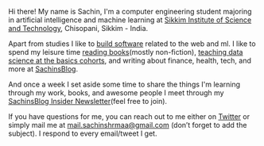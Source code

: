 Hi there! My name is Sachin, I'm a computer engineering student majoring in artificial intelligence and machine learning at [Sikkim Institute of Science and Technology](http://www.sist.edu.in/Public/Index/Home "Sikkim Institute of Science and Technology"), Chisopani, Sikkim - India.

Apart from studies I like to [build software](https://stipill.in "build software") related to the web and ml. I like to spend my leisure time [reading books](https://www.sachinsblog.in/bookshelf "reading books")(mostly non-fiction), [teaching data science at the basics cohorts](https://thebasics.sachinsblog.in/ "teaching data science at the basics cohorts"), and writing about finance, health, tech, and more at [SachinsBlog](https://sachinsblog.in/ "SachinsBlog").

And once a week I set aside some time to share the things I'm learning through my work, books, and awesome people I meet through my [SachinsBlog Insider Newsletter](https://www.sachinsblog.in/newsletter "SachinsBlog Insider Newsletter")(feel free to join).

If you have questions for me, you can reach out to me either on [Twitter](http://twitter.com/sachinshrmaa "Twitter") or simply mail me at [mail.sachinshrmaa@gmail.com](mail.sachinshrmaa@gmail.com "mail.sachinshrmaa@gmail.com") (don’t forget to add the subject). I respond to every email/tweet I get.
